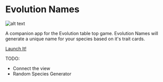 # Evolution Names

![alt text](http://www.dicetowernews.com/wp-content/uploads/2014/06/evolution-cards_s4j2ad.jpg "Evolution cards")

A companion app for the Evolution table top game.  Evolution Names will generate a unique name for your species based on it's trait cards.

[Launch It!](http://scott.loveless.org/evolution/)

TODO:

* Connect the view
* Random Species Generator